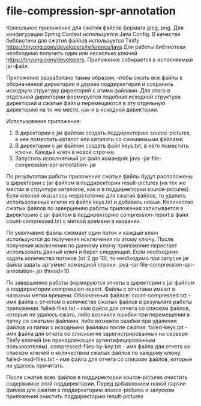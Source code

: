# file-compression-spr-annotation

Консольное приложение для сжатия файлов формата jpeg, png.
Для конфигурации Spring Context используется Java Config.
В качестве библиотеки для сжатия файлов используется Tinify https://tinypng.com/developers/reference/java
Для работы библиотеки необходимо получить один или несколько ключей https://tinypng.com/developers.
Приложение собирается в исполняемый jar-файл.

Приложение разработано таким образом, чтобы сжать все файлы в обозначенной директории и дереве поддиректорий и
 сохранить исходную структуру директорий с этими файлами.
Для этого в отдельной директории формируется подобная исходной структура директорий и сжатые файлы перемещаются
 в эту отдельную директорию на то же место, как и в исходной директории.

Использование приложения:
1. В директории с jar файлом создать поддиректорию source-pictures, в нее поместить каталог или каталоги со сжимаемыми файлами.
2. В директории с jar файлом создать файл keys.txt, в него поместить ключи. Каждый ключ в новой строчке.
3. Запустить исполняемый jar файл командой:
java -jar file-compression-spr-annotation-<version>.jar

По результатам работы приложения сжатые файлы будут расположены в директории с jar файлом в поддиректории result-pictures
 (на тех же местах в структуре каталогов, как и в поддиректории source-pictures).
Если ключей оказалось недостаточно для сжатия файлов, то удалить использованные ключи из файла keys.txt и добавить новые.
Количество сжатых файлов по завершению работы приложения записывается в директорию с jar файлом в поддиректорию 
compression-report в файл count-compressed.txt с меткой времени в названии.


По умолчанию файлы сжимает один поток и каждый ключ используются  до получения 
исключения по этому ключу. После получения исключения по данному ключу приложение перестает использовать данный ключ и берет следующий.
Если необходимо задать количество потоков (от 2 до 10), то необходимо при запуске jar файла задать аргумент командной строки:
java -jar file-compression-spr-annotation-<version>.jar thread=10



По завершению работы формируются отчеты в директории с jar файлом в поддиректории compression-report.
Файлы с отчетами имеют в названии метки времени.
Обозначения файлов:
count-compressed.txt - имя файла с отчетом о количестве сжатых файлов в результате работы приложения. 
failed-files.txt - имя файла для отчета со списком  файлов, которые не удалось сжать, либо возникли ошибки при перемещении в папку со сжатыми файлами, 
	 либо возникли ошибки при удалении файлов из папки с исходными файлами после сжатия.
failed-keys.txt - имя файла для отчета со списком не зарегистрированных на сервере Tinify ключей (не принадлежащих аутентифицированным пользователям).
compressed-files-by-key.txt - имя файла для отчета со списком ключей и количеством сжатых файлов по каждому ключу.
failed-read-files.txt - имя файла для отчета со списком  файлов, которые не удалось прочитать.

После сжатия всех файлов в поддиректории source-pictures очистить содержимое этой поддиректории. Перед добавлением новой партии файлов для 
сжатия в поддиректорию source-pictures и запуском приложения очистить поддиректорию result-pictures